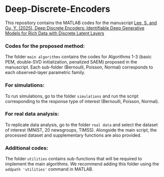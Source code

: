 # Deep-Discrete-Encoders

This repository contains the MATLAB codes for the manuscript [Lee, S. and Gu, Y. (2025), Deep Discrete Encoders: Identifiable Deep Generative Models for Rich Data with Discrete Latent Layers](https://arxiv.org/abs/2501.01414)

### Codes for the proposed method:
The folder `main algorithms` contains the codes for Algorithms 1-3 (basic PEM, double-SVD initialization, penalized SAEM) proposed in the manuscript. Each sub-folder (Bernoulli, Poisson, Normal) corresponds to each observed-layer parametric family.

### For simulations:
To run simulations, go to the folder `simulations` and run the script corresponding to the response type of interest (Bernoulli, Poisson, Normal).

### For real data analysis:
To replicate data analysis, go to the folder `real data` and select the dataset of interest (MNIST, 20 newsgroups, TIMSS). Alongside the main script, the processed dataset and supplementary functions are also provided.

### Additional codes:
The folder `utilities` contains sub-functions that will be required to implement the main algorithms. We recommend adding this folder using the `addpath 'utilities'` command in MATLAB.
